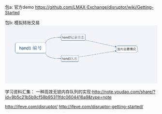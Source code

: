 包a:
官方demo
https://github.com/LMAX-Exchange/disruptor/wiki/Getting-Started

包b:
模拟转账交易
![](https://github.com/zengweigang/JavaDemo/blob/master/src/main/java/homework/disruptor/b/flow.png?raw=true)


学习资料汇集：
一种高效无锁内存队列的实现:http://note.youdao.com/share/?id=9b5c21b5b9cf58b95311fdc0604416a9&type=note  

http://ifeve.com/disruptor/
http://ifeve.com/disruptor-getting-started/


